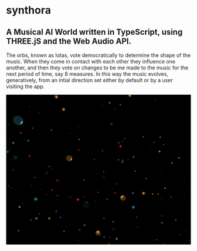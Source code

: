 # synthora

## A Musical AI World written in TypeScript, using THREE.jS and the Web Audio API.

The orbs, known as Iotas, vote democratically to determine the shape of the music.
When they come in contact with each other they influence one another, and then they
vote on changes to be me made to the music for the next period of time, say 8 measures.
In this way the music evolves, generatively, from an intial direction set either by
default or by a user visiting the app.

![synthora](https://github.com/brekt/synthora/blob/master/synthora.PNG)
